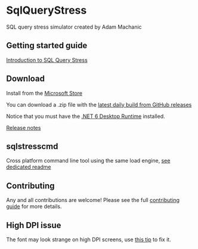 # SqlQueryStress
SQL query stress simulator created by Adam Machanic 

## Getting started guide

[Introduction to SQL Query Stress](https://github.com/ErikEJ/SqlQueryStress/wiki)

## Download
Install from the [Microsoft Store](https://www.microsoft.com/en-us/p/sqlquerystress/9n46qj5sbgkb?activetab=pivot:overviewtab)

You can download a .zip file with the [latest daily build from GitHub releases](https://github.com/ErikEJ/SqlQueryStress/releases)

Notice that you must have the [.NET 6 Desktop Runtime](https://dotnet.microsoft.com/download/dotnet/6.0/runtime) installed.

[Release notes](https://github.com/ErikEJ/SqlQueryStress/wiki/Release-notes)

## sqlstresscmd

Cross platform command line tool using the same load engine, [see dedicated readme](https://github.com/ErikEJ/SqlQueryStress/blob/master/src/SqlQueryStressCLI/README.md)

## Contributing

Any and all contributions are welcome! Please see the full [contributing guide](CONTRIBUTING.md) for more details.  

## High DPI issue

The font may look strange on high DPI screens, use [this tip](https://github.com/ErikEJ/SqlQueryStress/issues/143) to fix it.

